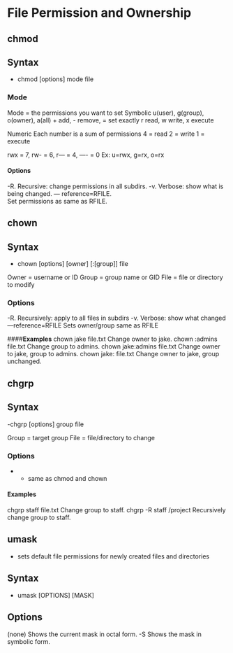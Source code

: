 # **File Permission and Ownership**

## **chmod**

## **Syntax**
- chmod [options] mode file

### **Mode**
Mode = the permissions you want to set
Symbolic
        u(user), g(group), o(owner), a(all)
        + add, - remove, = set exactly
        r read, w write, x execute

Numeric
        Each number is a sum of permissions
                4 = read
                2 = write
                1 = execute

rwx = 7, rw- = 6, r— = 4, —- = 0
Ex: u=rwx, g=rx, o=rx

#### **Options**
-R.         Recursive: change permissions in all subdirs.
-v.          Verbose: show what is being changed.
— reference=RFILE.             
                Set permissions as same as RFILE.


## **chown**

## **Syntax**
- chown [options] [owner] [:[group]] file

Owner = username or ID
Group = group name or GID
File = file or directory to modify

### **Options**
-R.         Recursively: apply to all files in subdirs 
-v.          Verbose: show what changed
—reference=RFILE
               Sets owner/group same as RFILE

####**Examples**
chown jake file.txt	Change owner to jake.
chown :admins file.txt	Change group to admins.
chown jake:admins file.txt	Change owner to jake, group to admins.
chown jake: file.txt	Change owner to jake, group unchanged.


## **chgrp**

## **Syntax**
-chgrp [options] group file

Group = target group
File = file/directory to change

### **Options**
- * same as chmod and chown

#### **Examples**
chgrp staff file.txt	Change group to staff.
chgrp -R staff /project	Recursively change group to staff.

## **umask**
- sets default file permissions for newly created files and directories

## **Syntax**
- umask [OPTIONS] [MASK]

## **Options**
(none)	Shows the current mask in octal form.
-S	Shows the mask in symbolic form.

